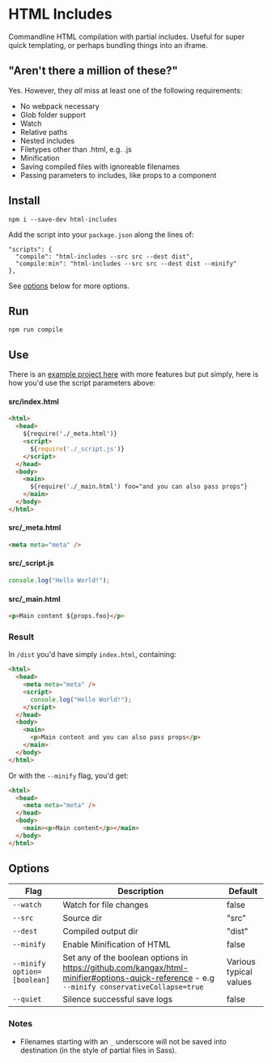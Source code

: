 # HTML Includes

Commandline HTML compilation with partial includes. Useful for super quick templating, or perhaps bundling things into an iframe.

## "Aren't there a million of these?"

Yes. However, they _all_ miss at least one of the following requirements:

- No webpack necessary
- Glob folder support
- Watch
- Relative paths
- Nested includes
- Filetypes other than .html, e.g. .js
- Minification
- Saving compiled files with ignoreable filenames
- Passing parameters to includes, like props to a component

## Install

    npm i --save-dev html-includes

Add the script into your `package.json` along the lines of:

    "scripts": {
      "compile": "html-includes --src src --dest dist",
      "compile:min": "html-includes --src src --dest dist --minify"
    },

See [options](https://github.com/entozoon/html-includes#options) below for more options.

## Run

    npm run compile

## Use

There is an [example project here](https://github.com/entozoon/html-includes-example) with more features but put simply, here is how you'd use the script parameters above:

#### src/index.html

```html
<html>
  <head>
    ${require('./_meta.html')}
    <script>
      ${require('./_script.js')}
    </script>
  </head>
  <body>
    <main>
      ${require('./_main.html') foo="and you can also pass props"}
    </main>
  </body>
</html>
```

#### src/\_meta.html

```html
<meta meta="meta" />
```

#### src/\_script.js

```js
console.log("Hello World!");
```

#### src/\_main.html

```html
<p>Main content ${props.foo}</p>
```

### Result

In `/dist` you'd have simply `index.html`, containing:

```html
<html>
  <head>
    <meta meta="meta" />
    <script>
      console.log("Hello World!");
    </script>
  </head>
  <body>
    <main>
      <p>Main content and you can also pass props</p>
    </main>
  </body>
</html>
```

Or with the `--minify` flag, you'd get:

```html
<html>
  <head>
    <meta meta="meta" />
  </head>
  <body>
    <main><p>Main content</p></main>
  </body>
</html>
```

## Options

| Flag                        | Description                                                                                                                                  | Default                |
| --------------------------- | -------------------------------------------------------------------------------------------------------------------------------------------- | ---------------------- |
| `--watch`                   | Watch for file changes                                                                                                                       | false                  |
| `--src`                     | Source dir                                                                                                                                   | "src"                  |
| `--dest`                    | Compiled output dir                                                                                                                          | "dist"                 |
| `--minify`                  | Enable Minification of HTML                                                                                                                  | false                  |
| `--minify option=[boolean]` | Set any of the boolean options in https://github.com/kangax/html-minifier#options-quick-reference - e.g `--minify conservativeCollapse=true` | Various typical values |
| `--quiet`                   | Silence successful save logs                                                                                                                 | false                  |

### Notes

- Filenames starting with an `_` underscore will not be saved into destination (in the style of partial files in Sass).
